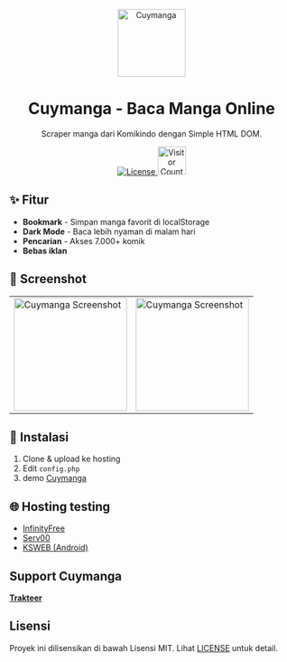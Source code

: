 <p align="center">
  <a href="https://trakteer.id/slynnn/">
    <img alt="Cuymanga" src="https://blogger.googleusercontent.com/img/b/R29vZ2xl/AVvXsEj-G_t-EQA0E8lps2MZxG_o5lnlFbl4LS8DWPjXdcsA1dhhyphenhyphenXp2T17bZI-MUhakzF98ANNFPEstjHQTnJ9H_nsnmGZRbqTmhmqiJMqlWOfJCL2bapKnKyCd4XSqKCyLY93bOH-S-hH2wiDAGV5DVjrQ3wOEOiSuwm1700MT_Ef-3h9PkH51tcLjMgXxjf_H/s1080/Proyek%20Baru%2065%20%5BD1A02AC%5D.png" width="120">
  </a>
</p>

<h1 align="center">Cuymanga - Baca Manga Online</h1>

<p align="center">Scraper manga dari Komikindo dengan Simple HTML DOM.</p>

<p align="center">
  <a href="https://github.com/whyudacok/Cuymanga/blob/main/LICENSE">
    <img src="https://img.shields.io/github/license/whyudacok/cuymanga?color=green" alt="License">
  </a>
  <img src="https://count.getloli.com/get/@cuymanga?theme=rule34" alt="Visitor Count" width="50">
</p>


## ✨ Fitur
- **Bookmark** - Simpan manga favorit di localStorage  
- **Dark Mode** - Baca lebih nyaman di malam hari  
- **Pencarian** - Akses 7.000+ komik
- **Bebas iklan** 

## 📸 Screenshot
<table>
  <tr>
    <td><img src="https://blogger.googleusercontent.com/img/b/R29vZ2xl/AVvXsEiNAVp_BHTxnlfoSqSwSD2obg_NGfcmMtGLuAMa1JK7dfMgblESZlwLz3ZL3WC-j_4GIPLl3F9n11Hc31vgATm6z0W348Zn0FXxaiomF329V2ezyGeg_XbmW7PKWjnNYyK3axlPvMXQ5z5CfUay6_4OwgkpXD8BVFmVZhgI55U0Qvo7jQHHB02CGs1L2VN4/s1600/Screenshot_20250307-17213.jpeg" width="200" alt="Cuymanga Screenshot"></td>
    <td><img src="https://blogger.googleusercontent.com/img/b/R29vZ2xl/AVvXsEhWz-YS3eeyp8wniWHLRbT5M2vbqEw3xKPWNFzB4tD3Kxs99w3p-O-lPs-TNh9E_magzupH9cFgh0Un3VGyR5OQMZ4yg_GX9USgTLlj1C4xZhpzgfwwr2NcZTXAHjyCNVuhNDIaEwTfdexATmUUx7-l_PzijAqemUmBq0mN7khQI8vZRb09hnvFoAVVCbZb/s1920/Screenshot_20250307-172444.png" width="200" alt="Cuymanga Screenshot"></td>
  </tr>
</table>



## 🚀 Instalasi
1. Clone & upload ke hosting  
2. Edit `config.php`  
3. demo [Cuymanga](http://cuymanga.infy.uk/)

## 🌐 Hosting testing 
- [InfinityFree](https://www.infinityfree.net/)  
- [Serv00](https://serv00.com)  
- [KSWEB (Android)](https://play.google.com/store/apps/details?id=ru.kslabs.ksweb)  


## Support Cuymanga  
**[Trakteer](https://trakteer.id/slynnn)**  

## Lisensi  
Proyek ini dilisensikan di bawah Lisensi MIT. Lihat [LICENSE](LICENSE) untuk detail.  
